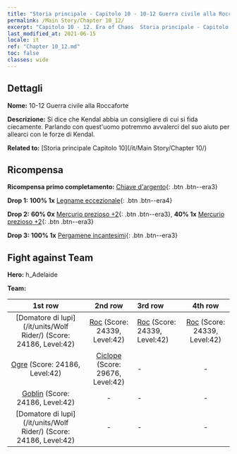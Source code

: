 ```yaml
---
title: "Storia principale - Capitolo 10 - 10-12 Guerra civile alla Roccaforte"
permalink: /Main Story/Chapter 10_12/
excerpt: "Capitolo 10 - 12. Era of Chaos  Storia principale - Capitolo 10_12. 10-12 Guerra civile alla Roccaforte"
last_modified_at: 2021-06-15
locale: it
ref: "Chapter 10_12.md"
toc: false
classes: wide
---
```


## Dettagli

 **Nome:** 10-12 Guerra civile alla Roccaforte

 **Descrizione:** Si dice che Kendal abbia un consigliere di cui si fida ciecamente. Parlando con quest'uomo potremmo avvalerci del suo aiuto per allearci con le forze di Kendal.

 **Related to:** [Storia principale Capitolo 10](/it/Main Story/Chapter 10/)

## Ricompensa

 **Ricompensa primo completamento:** [Chiave d'argento](/ItemsIT/con_693/){: .btn .btn--era3}

 **Drop 1:** **100% 1x** [Legname eccezionale](/ItemsIT/mat_34/){: .btn .btn--era4}

 **Drop 2:** **60% 0x** [Mercurio prezioso +2](/ItemsIT/mat_28/){: .btn .btn--era3}, **40% 1x** [Mercurio prezioso +2](/ItemsIT/mat_28/){: .btn .btn--era3}

 **Drop 3:** **100% 1x** [Pergamene incantesimi](/ItemsIT/con_694/){: .btn .btn--era3}


## Fight against Team
 **Hero:** h_Adelaide

 **Team:**


  | 1st row | 2nd row | 3rd row | 4th row |
  |:----:|:----:|:----|:----:|
  | [Domatore di lupi](/it/units/Wolf Rider/) (Score: 24186, Level:42)  | [Roc](/it/units/Roc/) (Score: 24339, Level:42)  | [Roc](/it/units/Roc/) (Score: 24339, Level:42)  | [Roc](/it/units/Roc/) (Score: 24339, Level:42)  |
  | [Ogre](/it/units/Ogre/) (Score: 24186, Level:42)  | [Ciclope](/it/units/Cyclops/) (Score: 29676, Level:42)  | - | - |
  | [Goblin](/it/units/Goblin/) (Score: 24186, Level:42)  | - | - | - |
  | [Domatore di lupi](/it/units/Wolf Rider/) (Score: 24186, Level:42)  | - | - | - |


